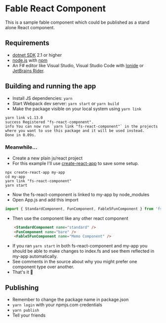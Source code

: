 # Fable React Component

This is a sample fable component which could be published as a stand alone React component.

## Requirements

* [dotnet SDK](https://www.microsoft.com/net/download/core) 2.1 or higher
* [node.js](https://nodejs.org) with [npm](https://www.npmjs.com/)
* An F# editor like Visual Studio, Visual Studio Code with [Ionide](http://ionide.io/) or [JetBrains Rider](https://www.jetbrains.com/rider/).

## Building and running the app

* Install JS dependencies: `yarn`
* Start Webpack dev server: `yarn start` or `yarn build`
* Make the package visible on your local system using `yarn link`

```
yarn link v1.13.0
success Registered "fs-react-component".
info You can now run `yarn link "fs-react-component"` in the projects where you want to use this package and it will be used instead.
Done in 0.09s.
```

### Meanwhile...

* Create a new plain js/react project
* For this example I'll use [create-react-app](https://facebook.github.io/create-react-app/) to save some setup.

```
npx create-react-app my-app
cd my-app
yarn link "fs-react-component"
yarn start
```

* Now the fs-react-component is linked to my-app by node_modules
* Open App.js and add this import

```javascript
import { StandardComponent, FunComponent, Fable5FunComponent } from 'fs-react-component'
```

* Then use the component like any other react component

```html
    <StandardComponent name="standard" />
    <FunComponent name="bare" />
    <Fable5FunComponent name="Memo Component" />
```

* If you ran `yarn start` in both fs-react-component and my-app you should be able to make changes to index.fs and see them reflected in my-app automatically.
* See comments in the source about why you might prefer one component type over another.
* That's it 🎉

## Publishing

* Remember to change the package name in package.json
* `yarn login` with your npmjs.com credentials
* `yarn publish`
* Tell your friends
